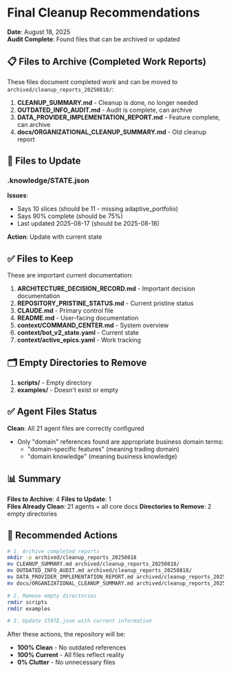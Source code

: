 # Final Cleanup Recommendations

**Date**: August 18, 2025  
**Audit Complete**: Found files that can be archived or updated

## 📋 Files to Archive (Completed Work Reports)

These files document completed work and can be moved to `archived/cleanup_reports_20250818/`:

1. **CLEANUP_SUMMARY.md** - Cleanup is done, no longer needed
2. **OUTDATED_INFO_AUDIT.md** - Audit is complete, can archive
3. **DATA_PROVIDER_IMPLEMENTATION_REPORT.md** - Feature complete, can archive
4. **docs/ORGANIZATIONAL_CLEANUP_SUMMARY.md** - Old cleanup report

## 📝 Files to Update

### .knowledge/STATE.json
**Issues**:
- Says 10 slices (should be 11 - missing adaptive_portfolio)
- Says 90% complete (should be 75%)
- Last updated 2025-08-17 (should be 2025-08-18)

**Action**: Update with current state

## ✅ Files to Keep

These are important current documentation:

1. **ARCHITECTURE_DECISION_RECORD.md** - Important decision documentation
2. **REPOSITORY_PRISTINE_STATUS.md** - Current pristine status
3. **CLAUDE.md** - Primary control file
4. **README.md** - User-facing documentation
5. **context/COMMAND_CENTER.md** - System overview
6. **context/bot_v2_state.yaml** - Current state
7. **context/active_epics.yaml** - Work tracking

## 🗂️ Empty Directories to Remove

1. **scripts/** - Empty directory
2. **examples/** - Doesn't exist or empty

## ✅ Agent Files Status

**Clean**: All 21 agent files are correctly configured
- Only "domain" references found are appropriate business domain terms:
  - "domain-specific features" (meaning trading domain)
  - "domain knowledge" (meaning business knowledge)

## 📊 Summary

**Files to Archive**: 4
**Files to Update**: 1  
**Files Already Clean**: 21 agents + all core docs
**Directories to Remove**: 2 empty directories

## 🎯 Recommended Actions

```bash
# 1. Archive completed reports
mkdir -p archived/cleanup_reports_20250818
mv CLEANUP_SUMMARY.md archived/cleanup_reports_20250818/
mv OUTDATED_INFO_AUDIT.md archived/cleanup_reports_20250818/
mv DATA_PROVIDER_IMPLEMENTATION_REPORT.md archived/cleanup_reports_20250818/
mv docs/ORGANIZATIONAL_CLEANUP_SUMMARY.md archived/cleanup_reports_20250818/

# 2. Remove empty directories
rmdir scripts
rmdir examples

# 3. Update STATE.json with current information
```

After these actions, the repository will be:
- **100% Clean** - No outdated references
- **100% Current** - All files reflect reality
- **0% Clutter** - No unnecessary files